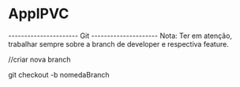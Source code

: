 # AppIPVC


---------------------- Git ---------------------
Nota: 
Ter em atenção, trabalhar sempre sobre a branch de developer e respectiva feature.

//criar nova branch

git checkout -b nomedaBranch

